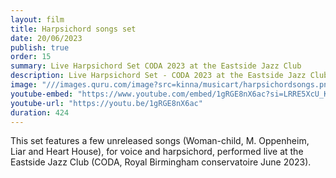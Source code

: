 ```yaml
---
layout: film
title: Harpsichord songs set
date: 20/06/2023
publish: true
order: 15
summary: Live Harpsichord Set CODA 2023 at the Eastside Jazz Club
description: Live Harpsichord Set - CODA 2023 at the Eastside Jazz Club
image: "///images.quru.com/image?src=kinna/musicart/harpsichordsongs.png&width=450&format=jpeg&quality=75"
youtube-embed: "https://www.youtube.com/embed/1gRGE8nX6ac?si=LRRE5XcU_KJZ9Mxl"
youtube-url: "https://youtu.be/1gRGE8nX6ac"
duration: 424
---
```


This set features a few unreleased songs (Woman-child, M. Oppenheim, Liar and Heart House), for voice and harpsichord, performed live at the Eastside Jazz Club (CODA, Royal Birmingham conservatoire June 2023).
